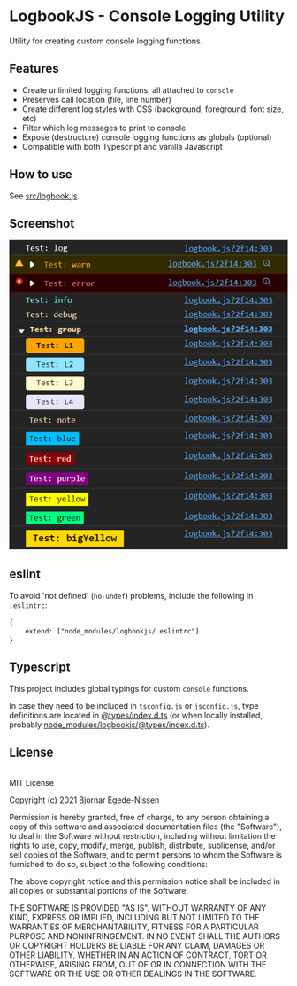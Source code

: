 # LogbookJS - Console Logging Utility

Utility for creating custom console logging functions.

## Features

* Create unlimited logging functions, all attached to `console`
* Preserves call location (file, line number)
* Create different log styles with CSS (background, foreground, font size, etc)
* Filter which log messages to print to console
* Expose (destructure) console logging functions as globals (optional)
* Compatible with both Typescript and vanilla Javascript

## How to use

See [src/logbook.js](./src/logbook.js).

## Screenshot

![image](logbook_preview.jpg)
<br>
## eslint

To avoid 'not defined' (`no-undef`) problems, include the following in `.eslintrc`:
<br>
```
{
    extend: ["node_modules/logbookjs/.eslintrc"]
}
```

## Typescript

This project includes global typings for custom `console` functions.

In case they need to be included in `tsconfig.js` or `jsconfig.js`, type definitions are located in [@types/index.d.ts](@types/index.d.ts) (or when locally installed, probably [node\_modules/logbookjs/@types/index.d.ts](./node_modules/logbookjs/@types/index.d.ts)).

## License
<br>
MIT License

Copyright (c) 2021 Bjornar Egede-Nissen

Permission is hereby granted, free of charge, to any person obtaining a copy
of this software and associated documentation files (the "Software"), to deal
in the Software without restriction, including without limitation the rights
to use, copy, modify, merge, publish, distribute, sublicense, and/or sell
copies of the Software, and to permit persons to whom the Software is
furnished to do so, subject to the following conditions:

The above copyright notice and this permission notice shall be included in all
copies or substantial portions of the Software.

THE SOFTWARE IS PROVIDED "AS IS", WITHOUT WARRANTY OF ANY KIND, EXPRESS OR
IMPLIED, INCLUDING BUT NOT LIMITED TO THE WARRANTIES OF MERCHANTABILITY,
FITNESS FOR A PARTICULAR PURPOSE AND NONINFRINGEMENT. IN NO EVENT SHALL THE
AUTHORS OR COPYRIGHT HOLDERS BE LIABLE FOR ANY CLAIM, DAMAGES OR OTHER
LIABILITY, WHETHER IN AN ACTION OF CONTRACT, TORT OR OTHERWISE, ARISING FROM,
OUT OF OR IN CONNECTION WITH THE SOFTWARE OR THE USE OR OTHER DEALINGS IN THE
SOFTWARE.